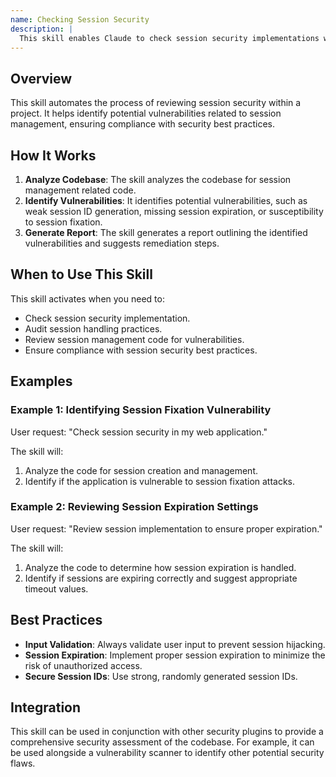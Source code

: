 ```yaml
---
name: Checking Session Security
description: |
  This skill enables Claude to check session security implementations within a codebase. It analyzes session management practices to identify potential vulnerabilities. Use this skill when a user requests to "check session security", "audit session handling", "review session implementation", or asks about "session security best practices" in their code. It helps identify issues like insecure session IDs, lack of proper session expiration, or insufficient protection against session fixation attacks. This skill leverages the session-security-checker plugin.
---
```


## Overview

This skill automates the process of reviewing session security within a project. It helps identify potential vulnerabilities related to session management, ensuring compliance with security best practices.

## How It Works

1. **Analyze Codebase**: The skill analyzes the codebase for session management related code.
2. **Identify Vulnerabilities**: It identifies potential vulnerabilities, such as weak session ID generation, missing session expiration, or susceptibility to session fixation.
3. **Generate Report**: The skill generates a report outlining the identified vulnerabilities and suggests remediation steps.

## When to Use This Skill

This skill activates when you need to:
- Check session security implementation.
- Audit session handling practices.
- Review session management code for vulnerabilities.
- Ensure compliance with session security best practices.

## Examples

### Example 1: Identifying Session Fixation Vulnerability

User request: "Check session security in my web application."

The skill will:
1. Analyze the code for session creation and management.
2. Identify if the application is vulnerable to session fixation attacks.

### Example 2: Reviewing Session Expiration Settings

User request: "Review session implementation to ensure proper expiration."

The skill will:
1. Analyze the code to determine how session expiration is handled.
2. Identify if sessions are expiring correctly and suggest appropriate timeout values.

## Best Practices

- **Input Validation**: Always validate user input to prevent session hijacking.
- **Session Expiration**: Implement proper session expiration to minimize the risk of unauthorized access.
- **Secure Session IDs**: Use strong, randomly generated session IDs.

## Integration

This skill can be used in conjunction with other security plugins to provide a comprehensive security assessment of the codebase. For example, it can be used alongside a vulnerability scanner to identify other potential security flaws.